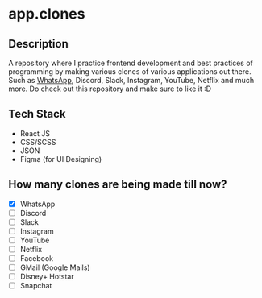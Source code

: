 # app.clones

## Description

A repository where I practice frontend development and best practices of programming by making various clones of various applications out there. Such as [WhatsApp](https://github.com/yashsehgal/app.clones/tree/master/src/whatsapp-clone), Discord, Slack, Instagram, YouTube, Netflix and much more. Do check out this repository and make sure to like it :D

## Tech Stack

- React JS
- CSS/SCSS
- JSON
- Figma (for UI Designing)

## How many clones are being made till now?

- [x] WhatsApp
- [ ] Discord
- [ ] Slack
- [ ] Instagram
- [ ] YouTube
- [ ] Netflix
- [ ] Facebook
- [ ] GMail (Google Mails)
- [ ] Disney+ Hotstar
- [ ] Snapchat
